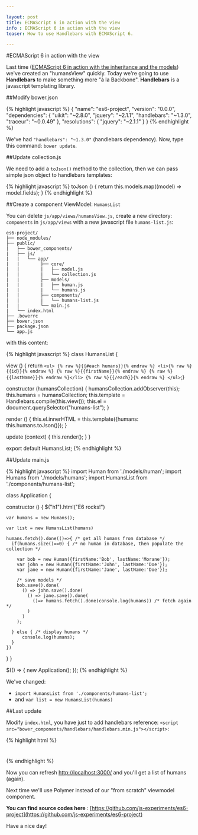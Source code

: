 ```yaml
---

layout: post
title: ECMAScript 6 in action with the view
info : ECMAScript 6 in action with the view
teaser: How to use Handlebars with ECMAScript 6.

---
```


#ECMAScript 6 in action with the view

Last time ([ECMAScript 6 in action with the inheritance and the models](http://k33g.github.io/2014/07/05/ES6-IN-ACTION-WITH-MODELS.html)) we've created an "humansView" quickly. Today we're going to use **Handlebars** to make something more "à la Backbone". **Handlebars** is a javascript templating library.

##Modify bower.json

{% highlight javascript %}
{
  "name": "es6-project",
  "version": "0.0.0",
  "dependencies": {
    "uikit": "~2.8.0",
    "jquery": "~2.1.1",
    "handlebars": "~1.3.0",
    "traceur": "~0.0.49"
  },
  "resolutions": {
    "jquery": "~2.1.1"
  }
}
{% endhighlight %}

We've had `"handlebars": "~1.3.0"` (handlebars dependency). Now, type this command: `bower update`.

##Update collection.js

We need to add a `toJson()` method to the collection, then we can pass simple json object to handlebars templates:

{% highlight javascript %}
toJson () {
  return this.models.map((model) => model.fields);
}
{% endhighlight %}

##Create a component ViewModel: `HumansList`

You can delete `js/app/views/humansView.js`, create a new directory: `components` in `js/app/views` with a new javascript file `humans-list.js`:

    es6-project/
    ├── node_modules/
    ├── public/   
    |   ├── bower_components/  
    |   ├── js/          
    |   |   └── app/
    |   |        ├── core/
    |   |        |   ├── model.js    
    |   |        |   └── collection.js      
    |   |        ├── models/
    |   |        |   ├── human.js    
    |   |        |   └── humans.js  
    |   |        ├── components/    
    |   |        |   └── humans-list.js      
    |   |        └── main.js
    |   └── index.html
    ├── .bowerrc
    ├── bower.json
    ├── package.json    
    └── app.js

with this content:

{% highlight javascript %}
class HumansList {

  view ()  { return `
    <ul>
      {% raw %}{{#each humans}}{% endraw %}
      <li>{% raw %}{{id}}{% endraw %} {% raw %}{{firstName}}{% endraw %} {% raw %}{{lastName}}{% endraw %}</li>
      {% raw %}{{/each}}{% endraw %}
    </ul>
  `;}

  constructor (humansCollection) {
    humansCollection.addObserver(this);
    this.humans = humansCollection;
    this.template = Handlebars.compile(this.view());
    this.el = document.querySelector("humans-list");
  }

  render () {
    this.el.innerHTML = this.template({humans: this.humans.toJson()});
  }

  update (context) {
    this.render();
  }
}

export default HumansList;
{% endhighlight %}

##Update main.js

{% highlight javascript %}
import Human from './models/human';
import Humans from './models/humans';
import HumansList from './components/humans-list';

class Application {

  constructor () {
    $("h1").html("E6 rocks!")

    var humans = new Humans();

    var list = new HumansList(humans)

    humans.fetch().done(()=>{ /* get all humans from database */
      if(humans.size()==0) { /* no human in database, then populate the collection */

        var bob = new Human({firstName:'Bob', lastName:'Morane'});
        var john = new Human({firstName:'John', lastName:'Doe'});
        var jane = new Human({firstName:'Jane', lastName:'Doe'});

        /* save models */
        bob.save().done(
          () => john.save().done(
            () => jane.save().done(
              ()=> humans.fetch().done(console.log(humans)) /* fetch again */
            )
          )
        );

      } else { /* display humans */
          console.log(humans);
      }
    })
  }
}

$(() => {
  new Application();
});
{% endhighlight %}

We've changed:

- `import HumansList from './components/humans-list';`
- and `var list = new HumansList(humans)`

##Last update

Modify `index.html`, you have just to add handlebars reference: `<script src="bower_components/handlebars/handlebars.min.js"></script>`:

{% highlight html %}
<!DOCTYPE html>
<html>
<head lang="en">
  <meta charset="UTF-8">
  <title>es6-project</title>
  <meta name="viewport" content="width=device-width; initial-scale=1.0; maximum-scale=1.0; user-scalable=0;" />
  <link rel="icon" sizes="196x196" href="html5.png">
  <meta name="mobile-web-app-capable" content="yes">
  <link rel="stylesheet" href="bower_components/uikit/dist/css/uikit.almost-flat.min.css" />
</head>

<body style="padding: 20px">
  <h1></h1>
  <humans-list></humans-list>

  <script src="bower_components/jquery/dist/jquery.min.js"></script>
  <script src="bower_components/handlebars/handlebars.min.js"></script>
  <script src="bower_components/traceur/traceur.js"></script>

  <script>
    System.import('js/app/main');
  </script>
</body>
</html>
{% endhighlight %}

Now you can refresh [http://localhost:3000/](http://localhost:3000/) and you'll get a list of humans (again).

Next time we'll use Polymer instead of our "from scratch" viewmodel component.

**You can find source codes here** : [https://github.com/js-experiments/es6-project](https://github.com/js-experiments/es6-project)

Have a nice day!
